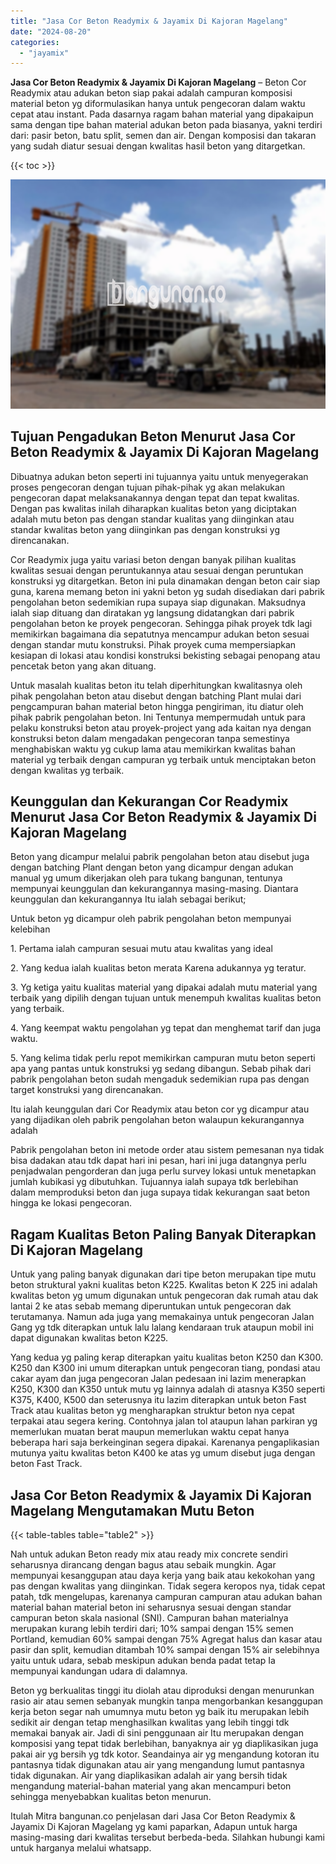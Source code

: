 ```yaml
---
title: "Jasa Cor Beton Readymix & Jayamix Di Kajoran Magelang"
date: "2024-08-20"
categories: 
  - "jayamix"
---
```


**Jasa Cor Beton Readymix & Jayamix Di Kajoran Magelang** – Beton Cor Readymix atau adukan beton siap pakai adalah campuran komposisi material beton yg diformulasikan hanya untuk pengecoran dalam waktu cepat atau instant. Pada dasarnya ragam bahan material yang dipakaipun sama dengan tipe bahan material adukan beton pada biasanya, yakni terdiri dari: pasir beton, batu split, semen dan air. Dengan komposisi dan takaran yang sudah diatur sesuai dengan kwalitas hasil beton yang ditargetkan.

{{< toc >}}

![Jasa Cor Beton Readymix & Jayamix Di Kajoran Magelang](/images/jasa-cor-readymix-29.png)

## Tujuan Pengadukan Beton Menurut Jasa Cor Beton Readymix & Jayamix Di Kajoran Magelang

Dibuatnya adukan beton seperti ini tujuannya yaitu untuk menyegerakan proses pengecoran dengan tujuan pihak-pihak yg akan melakukan pengecoran dapat melaksanakannya dengan tepat dan tepat kwalitas. Dengan pas kwalitas inilah diharapkan kualitas beton yang diciptakan adalah mutu beton pas dengan standar kualitas yang diinginkan atau standar kwalitas beton yang diinginkan pas dengan konstruksi yg direncanakan.

Cor Readymix juga yaitu variasi beton dengan banyak pilihan kualitas kwalitas sesuai dengan peruntukannya atau sesuai dengan peruntukan konstruksi yg ditargetkan. Beton ini pula dinamakan dengan beton cair siap guna, karena memang beton ini yakni beton yg sudah disediakan dari pabrik pengolahan beton sedemikian rupa supaya siap digunakan. Maksudnya ialah siap dituang dan diratakan yg langsung didatangkan dari pabrik pengolahan beton ke proyek pengecoran. Sehingga pihak proyek tdk lagi memikirkan bagaimana dia sepatutnya mencampur adukan beton sesuai dengan standar mutu konstruksi. Pihak proyek cuma mempersiapkan kesiapan di lokasi atau kondisi konstruksi bekisting sebagai penopang atau pencetak beton yang akan dituang.

Untuk masalah kualitas beton itu telah diperhitungkan kwalitasnya oleh pihak pengolahan beton atau disebut dengan batching Plant mulai dari pengcampuran bahan material beton hingga pengiriman, itu diatur oleh pihak pabrik pengolahan beton. Ini Tentunya mempermudah untuk para pelaku konstruksi beton atau proyek-project yang ada kaitan nya dengan konstruksi beton dalam mengadakan pengecoran tanpa semestinya menghabiskan waktu yg cukup lama atau memikirkan kwalitas bahan material yg terbaik dengan campuran yg terbaik untuk menciptakan beton dengan kwalitas yg terbaik.

## Keunggulan dan Kekurangan Cor Readymix Menurut Jasa Cor Beton Readymix & Jayamix Di Kajoran Magelang

Beton yang dicampur melalui pabrik pengolahan beton atau disebut juga dengan batching Plant dengan beton yang dicampur dengan adukan manual yg umum dikerjakan oleh para tukang bangunan, tentunya mempunyai keunggulan dan kekurangannya masing-masing. Diantara keunggulan dan kekurangannya Itu ialah sebagai berikut;

Untuk beton yg dicampur oleh pabrik pengolahan beton mempunyai kelebihan

1\. Pertama ialah campuran sesuai mutu atau kwalitas yang ideal

2\. Yang kedua ialah kualitas beton merata Karena adukannya yg teratur.

3\. Yg ketiga yaitu kualitas material yang dipakai adalah mutu material yang terbaik yang dipilih dengan tujuan untuk menempuh kwalitas kualitas beton yang terbaik.

4\. Yang keempat waktu pengolahan yg tepat dan menghemat tarif dan juga waktu.

5\. Yang kelima tidak perlu repot memikirkan campuran mutu beton seperti apa yang pantas untuk konstruksi yg sedang dibangun. Sebab pihak dari pabrik pengolahan beton sudah mengaduk sedemikian rupa pas dengan target konstruksi yang direncanakan.

Itu ialah keunggulan dari Cor Readymix atau beton cor yg dicampur atau yang dijadikan oleh pabrik pengolahan beton walaupun kekurangannya adalah

Pabrik pengolahan beton ini metode order atau sistem pemesanan nya tidak bisa dadakan atau tdk dapat hari ini pesan, hari ini juga datangnya perlu penjadwalan pengorderan dan juga perlu survey lokasi untuk menetapkan jumlah kubikasi yg dibutuhkan. Tujuannya ialah supaya tdk berlebihan dalam memproduksi beton dan juga supaya tidak kekurangan saat beton hingga ke lokasi pengecoran.

## Ragam Kualitas Beton Paling Banyak Diterapkan Di Kajoran Magelang

Untuk yang paling banyak digunakan dari tipe beton merupakan tipe mutu beton struktural yakni kualitas beton K225. Kwalitas beton K 225 ini adalah kwalitas beton yg umum digunakan untuk pengecoran dak rumah atau dak lantai 2 ke atas sebab memang diperuntukan untuk pengecoran dak terutamanya. Namun ada juga yang memakainya untuk pengecoran Jalan Gang yg tdk diterapkan untuk lalu lalang kendaraan truk ataupun mobil ini dapat digunakan kwalitas beton K225.

Yang kedua yg paling kerap diterapkan yaitu kualitas beton K250 dan K300. K250 dan K300 ini umum diterapkan untuk pengecoran tiang, pondasi atau cakar ayam dan juga pengecoran Jalan pedesaan ini lazim menerapkan K250, K300 dan K350 untuk mutu yg lainnya adalah di atasnya K350 seperti K375, K400, K500 dan seterusnya itu lazim diterapkan untuk beton Fast Track atau kualitas beton yg mengharapkan struktur beton nya cepat terpakai atau segera kering. Contohnya jalan tol ataupun lahan parkiran yg memerlukan muatan berat maupun memerlukan waktu cepat hanya beberapa hari saja berkeinginan segera dipakai. Karenanya pengaplikasian mutunya yaitu kwalitas beton K400 ke atas yg umum disebut juga dengan beton Fast Track.

## Jasa Cor Beton Readymix & Jayamix Di Kajoran Magelang Mengutamakan Mutu Beton

{{< table-tables table="table2" >}}

Nah untuk adukan Beton ready mix atau ready mix concrete sendiri seharusnya dirancang dengan bagus atau sebaik mungkin. Agar mempunyai kesanggupan atau daya kerja yang baik atau kekokohan yang pas dengan kwalitas yang diinginkan. Tidak segera keropos nya, tidak cepat patah, tdk mengelupas, karenanya campuran campuran atau adukan bahan material bahan material beton ini seharusnya sesuai dengan standar campuran beton skala nasional (SNI). Campuran bahan materialnya merupakan kurang lebih terdiri dari; 10% sampai dengan 15% semen Portland, kemudian 60% sampai dengan 75% Agregat halus dan kasar atau pasir dan split, kemudian ditambah 10% sampai dengan 15% air selebihnya yaitu untuk udara, sebab meskipun adukan benda padat tetap Ia mempunyai kandungan udara di dalamnya.

Beton yg berkualitas tinggi itu diolah atau diproduksi dengan menurunkan rasio air atau semen sebanyak mungkin tanpa mengorbankan kesanggupan kerja beton segar nah umumnya mutu beton yg baik itu merupakan lebih sedikit air dengan tetap menghasilkan kwalitas yang lebih tinggi tdk memakai banyak air. Jadi di sini penggunaan air Itu merupakan dengan komposisi yang tepat tidak berlebihan, banyaknya air yg diaplikasikan juga pakai air yg bersih yg tdk kotor. Seandainya air yg mengandung kotoran itu pantasnya tidak digunakan atau air yang mengandung lumut pantasnya tidak digunakan. Air yang diaplikasikan adalah air yang bersih tidak mengandung material-bahan material yang akan mencampuri beton sehingga menyebabkan kualitas beton menurun.

Itulah Mitra bangunan.co penjelasan dari Jasa Cor Beton Readymix & Jayamix Di Kajoran Magelang yg kami paparkan, Adapun untuk harga masing-masing dari kwalitas tersebut berbeda-beda. Silahkan hubungi kami untuk harganya melalui whatsapp.
